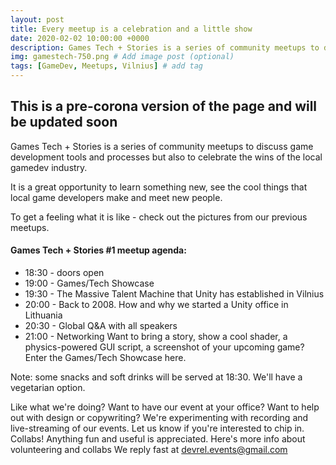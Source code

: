 ```yaml
---
layout: post
title: Every meetup is a celebration and a little show
date: 2020-02-02 10:00:00 +0000
description: Games Tech + Stories is a series of community meetups to discuss game development tools and processes but also to celebrate the wins of the local gamedev industry. # Add post description (optional)
img: gamestech-750.png # Add image post (optional)
tags: [GameDev, Meetups, Vilnius] # add tag
---
```


## This is a pre-corona version of the page and will be updated soon

Games Tech + Stories is a series of community meetups to discuss game development tools and processes but also to celebrate the wins of the local gamedev industry.

It is a great opportunity to learn something new, see the cool things that local game developers make and meet new people.

To get a feeling what it is like - check out the pictures from our previous meetups.

#### Games Tech + Stories #1 meetup agenda:
* 18:30 - doors open
* 19:00 - Games/Tech Showcase
* 19:30 - The Massive Talent Machine that Unity has established in Vilnius
* 20:00 - Back to 2008. How and why we started a Unity office in Lithuania
* 20:30 - Global Q&A with all speakers
* 21:00 - Networking
Want to bring a story, show a cool shader, a physics-powered GUI script, a screenshot of your upcoming game? Enter the Games/Tech Showcase here.

Note: some snacks and soft drinks will be served at 18:30. We'll have a vegetarian option.

Like what we're doing?
Want to have our event at your office?
Want to help out with design or copywriting?
We're experimenting with recording and live-streaming of our events. Let us know if you're interested to chip in.
Collabs! Anything fun and useful is appreciated.
Here's more info about volunteering and collabs
We reply fast at devrel.events@gmail.com